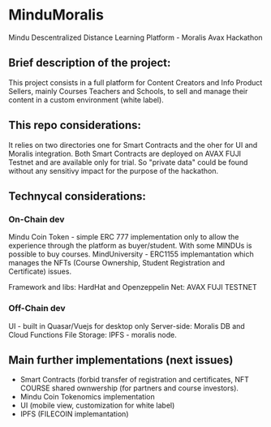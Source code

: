 # MinduMoralis
Mindu Descentralized Distance Learning Platform - Moralis Avax Hackathon

## Brief description of the project:
This project consists in a full platform for Content Creators and Info Product Sellers, mainly Courses Teachers and Schools, to sell and manage their content in a custom environment (white label).

## This repo considerations:
It relies on two directories one for Smart Contracts and the oher for UI and Moralis integration.
Both Smart Contracts are deployed on AVAX FUJI Testnet and are available only for trial. So "private data" could be found without any sensitivy impact for the purpose of the hackathon.

## Technycal considerations:
### On-Chain dev
Mindu Coin Token - simple ERC 777 implementation only to allow the experience through the platform as buyer/student. With some MINDUs is possible to buy courses.
MindUniversity - ERC1155 implemantation which manages the NFTs (Course Ownership, Student Registration and Certificate) issues.

Framework and libs:  HardHat and Openzeppelin
Net: AVAX FUJI TESTNET

### Off-Chain dev
UI - built in Quasar/Vuejs for desktop only
Server-side: Moralis DB and Cloud Functions
File Storage: IPFS - moralis node.

## Main further implementations (next issues)
- Smart Contracts (forbid transfer of registration and certificates, NFT COURSE shared ownwership (for partners and course investors).
- Mindu Coin Tokenomics implementation
- UI (mobile view, customization for white label)
- IPFS (FILECOIN implemantation)


